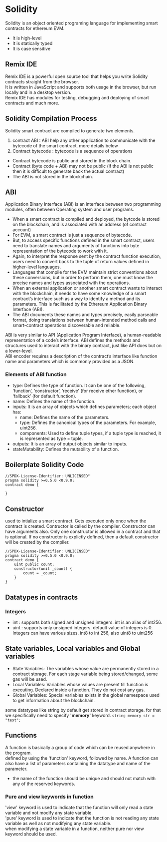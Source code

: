 # Solidity
Solidity is an object oriented programing language for implementing smart contracts for ethereum EVM.

- It is high-level
- It is statically typed
- It is case sensitive

## Remix IDE
Remix IDE is a powerful open source tool that helps you write Solidity contracts straight from the browser.\
It is written in JavaScript and supports both usage in the browser, but run locally and in a desktop version.\
Remix IDE has modules for testing, debugging and deploying of smart contracts and much more.

## Solidity Compilation Process
Solidity smart contract are compiled to generate two elements.
1. contract ABI : ABI help any other application to communicate with the bytecode of the smart contract. more details below
2. Contract bytecode : bytecode is a sequence of operations

- Contract bytecode is public and stored in the block chain.
- Contract (byte code + ABI) may not be public (if the ABI is not public then it is difficult to generate back the actual contract)
- The ABI is not stored in the blockchain.

## ABI
Application Binary Interface (ABI) is an interface between two programming modules, often between Operating system and user programs.
- When a smart contract is compiled and deployed, the bytcode is stored on the blockchain, and is associated with an address (of contract account)
- For EVM, a smart contract is just a sequence of bytecode.
- But, to access specific functions defined in the smart contract, users need to translate names and arguments of functions into byte representation of the bytecode to work with it.
- Again, to interpret the response sent by the contract function execution, users need to convert back to the tuple of return values defined in higher-level languages.
- Languages that compile for the EVM maintain strict conventions about these conversions, but in order to perform them, one must know the precise names and types associated with the operations.
- When an external application or another smart contract wants to interact with the blockchain, it needs to have some knowledge of a smart contract’s interface such as a way to identify a method and its parameters. This is facilitated by the Ethereum Application Binary Interface (ABI). 
- The ABI documents these names and types precisely, easily parseable format, doing translations between human-intended method calls and smart-contract operations discoverable and reliable.


ABI is very similar to API (Application Program Interface), a human-readable representation of a code’s interface. ABI defines the methods and structures used to interact with the binary contract, just like API does but on a lower-level.\
ABI encoder requires a description of the contract’s interface like function name and parameters which is commonly provided as a JSON.

### Elements of ABI function
- type: Defines the type of function. It can be one of the following, ‘function’, ‘constructor’, ‘receive' (for receive ether function), or ‘fallback’ (for default function).
- name: Defines the name of the function.
- inputs: It is an array of objects which defines parameters; each object has:
    - name: Defines the name of the parameters.
    - type: Defines the canonical types of the parameters. For example, uint256.
    - components: Used to define tuple types, if a tuple type is reached, it is represented as type = tuple.
- outputs: It is an array of output objects similar to inputs.
- stateMutability: Defines the mutability of a function.

## Boilerplate Solidity Code
```solidity
//SPDX-License-Identifier: UNLICENSED"
pragma solidity >=0.5.0 <0.9.0;
contract demo {
    
}
```

## Constructor
used to intialize a smart contract. Gets executed only once when the contract is created. Contructor is called by the compiler. Constructor can have arguments also.
Only one constructor is allowed in a contract and that is optional. If no constructor is explictly defined, then a default constructor will be created by the compiler.
```
//SPDX-License-Identifier: UNLICENSED"
pragma solidity >=0.5.0 <0.9.0;
contract demo {
    uint public count;
    constructor(unit _count) {
        count = _count;
    }
}
```

## Datatypes in contracts
### Integers
- int : supports both signed and unsigned integers. int is an alias of int256.
- uint : supports only unsigned integers.
default value of integers is 0.\
Integers can have various sizes. int8 to int 256, also uint8 to uint256


## State variables, Local variables and Global variables
- State Variables: The variables whose value are permanently stored in a contract storage. For each stage variable being stored/changed, some gas will be used.
- Local Variables: Variables whose values are present till function is executing. Declared inside a function. They do not cost any gas.
- Global Variables: Special variables exists in the global namespace used to get information about the blockchain.

some datatypes like string by default get stored in contract storage. for that we specifically need to specify **'memory'** keyword.
``` string memory str = "test"; ```

## Functions
A function is basically a group of code which can be reused anywhere in the program.\
defined by using the 'function' keyword, followed by name. A function can also have a list of parameters containing the datatype and name of the parameter.
- the name of the function should be unique and should not match with any of the reserved keywords.

### Pure and view keywords in function
'view' keyword is used to indicate that the function will only read a state variable and not modify any state variable.\
'pure' keyword is used to indicate that the function is not reading any state variable as well as not modifying any state variable.\
when modifying a state variable in a function, neither pure nor view keyword should be used.

